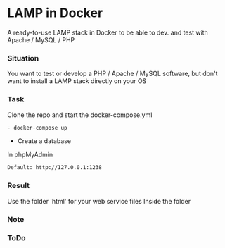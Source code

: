 # LAMP in Docker
A ready-to-use LAMP stack in Docker to be able to dev. and test with Apache / MySQL / PHP

### Situation
You want to test or develop a PHP / Apache / MySQL software, but don't want to install a LAMP stack directly on your OS

### Task
Clone the repo and start the docker-compose.yml
```sh
- docker-compose up
```

- Create a database

In phpMyAdmin
```sh
Default: http://127.0.0.1:1238
```

### Result
Use the folder 'html' for your web service files
Inside the folder

### Note

### ToDo
